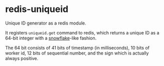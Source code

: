 # redis-uniqueid

Unique ID generator as a redis module.

It registers `uniqueid.get` command to redis, which returns a unique ID as a 64-bit integer with a [snowflake](https://blog.twitter.com/engineering/en_us/a/2010/announcing-snowflake.html)-like fashion.

The 64 bit consists of 41 bits of timestamp (in milliseconds), 10 bits of worker id, 12 bits of sequential number, and the sign which is actually always positive.
